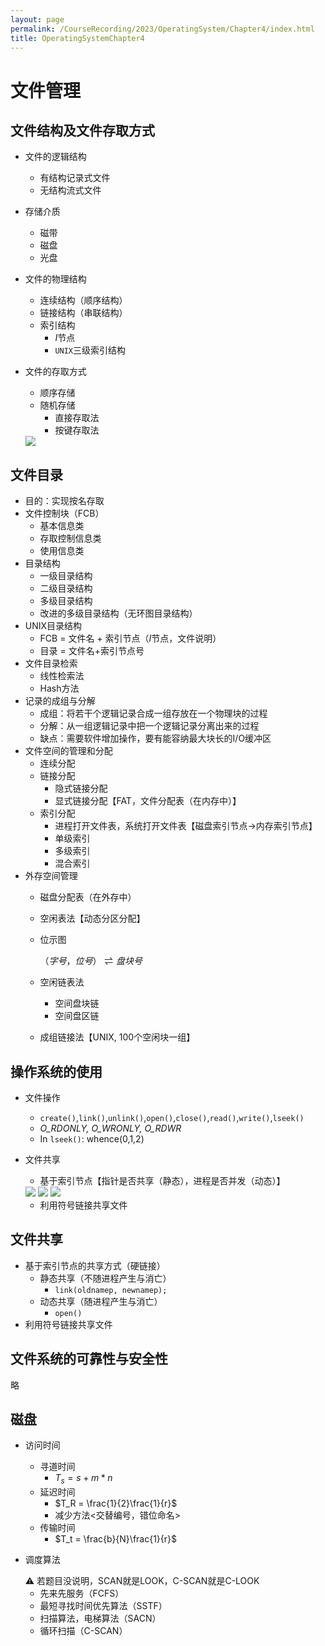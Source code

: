 ```yaml
---
layout: page
permalink: /CourseRecording/2023/OperatingSystem/Chapter4/index.html
title: OperatingSystemChapter4
---
```


# 文件管理

## 文件结构及文件存取方式

- 文件的逻辑结构
    - 有结构记录式文件
    - 无结构流式文件
- 存储介质
    - 磁带
    - 磁盘
    - 光盘
- 文件的物理结构
    - 连续结构（顺序结构）
    - 链接结构（串联结构）
    - 索引结构
        - $I$节点
        - `UNIX`三级索引结构
- 文件的存取方式
    - 顺序存储
    - 随机存储
        - 直接存取法
        - 按键存取法
    
    <img src="https://CRYoushiwo.github.io/images/CoursesRecording/OperatingSystem/Chapter4/Untitled.png" class="blog-image" >
    

## 文件目录

- 目的：实现按名存取
- 文件控制块（FCB）
    - 基本信息类
    - 存取控制信息类
    - 使用信息类
- 目录结构
    - 一级目录结构
    - 二级目录结构
    - 多级目录结构
    - 改进的多级目录结构（无环图目录结构）
- UNIX目录结构
    - FCB = 文件名 + 索引节点（$I$节点，文件说明）
    - 目录 = 文件名+索引节点号
- 文件目录检索
    - 线性检索法
    - Hash方法
- 记录的成组与分解
    - 成组：将若干个逻辑记录合成一组存放在一个物理块的过程
    - 分解：从一组逻辑记录中把一个逻辑记录分离出来的过程
    - 缺点：需要软件增加操作，要有能容纳最大块长的I/O缓冲区
- 文件空间的管理和分配
    - 连续分配
    - 链接分配
        - 隐式链接分配
        - 显式链接分配【FAT，文件分配表（在内存中）】
    - 索引分配
        - 进程打开文件表，系统打开文件表【磁盘索引节点→内存索引节点】
        - 单级索引
        - 多级索引
        - 混合索引
- 外存空间管理
    - 磁盘分配表（在外存中）
    - 空闲表法【动态分区分配】
    - 位示图
        
        $（字号，位号）\rightleftharpoons 盘块号$
        
    - 空闲链表法
        - 空间盘块链
        - 空间盘区链
    - 成组链接法【UNIX, 100个空闲块一组】

## 操作系统的使用

- 文件操作
    - `create()`,`link()`,`unlink()`,`open()`,`close()`,`read()`,`write()`,`lseek()`
    - *O_RDONLY, O_WRONLY, O_RDWR*
    - In `lseek()`: whence(0,1,2)
- 文件共享
    - 基于索引节点【指针是否共享（静态），进程是否并发（动态）】
    
    <img src="https://CRYoushiwo.github.io/images/CoursesRecording/OperatingSystem/Chapter4/Untitled%201.png" class="blog-image" >
    <img src="https://CRYoushiwo.github.io/images/CoursesRecording/OperatingSystem/Chapter4/Untitled%202.png" class="blog-image" >
    <img src="https://CRYoushiwo.github.io/images/CoursesRecording/OperatingSystem/Chapter4/Untitled%203.png" class="blog-image" >
    
    - 利用符号链接共享文件

## 文件共享

- 基于索引节点的共享方式（硬链接）
    - 静态共享（不随进程产生与消亡）
        - `link(oldnamep, newnamep);`
    - 动态共享（随进程产生与消亡）
        - `open()`
- 利用符号链接共享文件

## 文件系统的可靠性与安全性

略

## 磁盘

- 访问时间
    - 寻道时间
        - $T_s = s + m*n$
    - 延迟时间
        - $T_R = \frac{1}{2}\frac{1}{r}$
        - 减少方法<交替编号，错位命名>
    - 传输时间
        - $T_t = \frac{b}{N}\frac{1}{r}$
- 调度算法
    
    <aside>
    ⚠️ 若题目没说明，SCAN就是LOOK，C-SCAN就是C-LOOK
    
    </aside>
    
    - 先来先服务（FCFS）
    - 最短寻找时间优先算法（SSTF）
    - 扫描算法，电梯算法（SACN）
    - 循环扫描（C-SCAN）